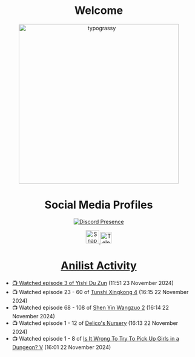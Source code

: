 <div align="center">

# Welcome
<a href="https://github.com/kawarimidoll/typograssy">
    <img alt="typograssy" src="https://typograssy.deno.dev/api?text=%E3%82%88%E3%81%86%E3%81%93%E3%81%9D%E3%81%BF%E3%81%AA%E3%81%95%E3%82%93%20-%20Sheby--&&l0=none&l1=82d9d0&l2=027353&l3=038c4c&l4=01402e&bg=none&frame=none&speed=100&comment=" width="421.99">
</a>

</div>

<div align="center">

# Social Media Profiles

[![Discord Presence](https://lanyard.cnrad.dev/api/612532963938271232)](https://discord.com/users/612532963938271232)


<a href="https://www.snapchat.com/add/a.sheby" title="Snapchat Profile">
    <img src="https://www.freepnglogos.com/uploads/snapchat-logo-png-0.png" width="35" alt="Snapchat Logo" />


<a href="https://t.me/ASheby" title="Telegram Profile">
    <img src="https://www.freepnglogos.com/uploads/telegram-logo-png-0.png" width="30" alt="Telegram Logo" />


</div>

<div align="center">

# Anilist Activity

</div>

<!-- ANILIST_ACTIVITY:start -->

-   📺 Watched episode 3 of [Yishi Du Zun](https://anilist.co/anime/166223) (11:51 23 November 2024)
-   📺 Watched episode 23 - 60 of [Tunshi Xingkong 4](https://anilist.co/anime/166219) (16:15 22 November 2024)
-   📺 Watched episode 68 - 108 of [Shen Yin Wangzuo 2](https://anilist.co/anime/153499) (16:14 22 November 2024)
-   📺 Watched episode 1 - 12 of [Delico's Nursery](https://anilist.co/anime/167991) (16:13 22 November 2024)
-   📺 Watched episode 1 - 8 of [Is It Wrong To Try To Pick Up Girls in a Dungeon? V](https://anilist.co/anime/170732) (16:01 22 November 2024)

<!-- ANILIST_ACTIVITY:end -->
